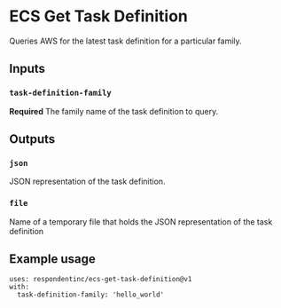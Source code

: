 # ECS Get Task Definition

Queries AWS for the latest task definition for a particular family.

## Inputs

### `task-definition-family`

**Required** The family name of the task definition to query.

## Outputs

### `json`

JSON representation of the task definition.

### `file`

Name of a temporary file that holds the JSON representation of the task definition

## Example usage

    uses: respondentinc/ecs-get-task-definition@v1
    with:
      task-definition-family: 'hello_world'
